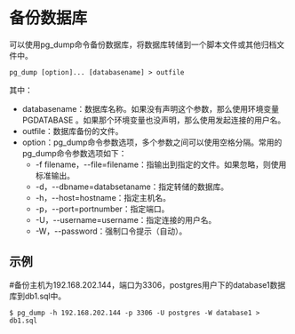 # 备份数据库<a name="ZH-CN_TOPIC_0230590572"></a>

可以使用pg\_dump命令备份数据库，将数据库转储到一个脚本文件或其他归档文件中。

```
pg_dump [option]... [databasename] > outfile
```

其中：

-   databasename：数据库名称。如果没有声明这个参数，那么使用环境变量 PGDATABASE 。如果那个环境变量也没声明，那么使用发起连接的用户名。
-   outfile：数据库备份的文件。
-   option：pg\_dump命令参数选项，多个参数之间可以使用空格分隔。常用的pg\_dump命令参数选项如下：
    -   -f filename，--file=filename：指输出到指定的文件。如果忽略，则使用标准输出。
    -   -d，--dbname=databsetaname：指定转储的数据库。
    -   -h，--host=hostname：指定主机名。
    -   -p，--port=portnumber：指定端口。
    -   -U，--username=username：指定连接的用户名。
    -   -W，--password：强制口令提示（自动）。


## 示例<a name="section207605920321"></a>

\#备份主机为192.168.202.144，端口为3306，postgres用户下的database1数据库到db1.sql中。

```
$ pg_dump -h 192.168.202.144 -p 3306 -U postgres -W database1 > db1.sql
```

